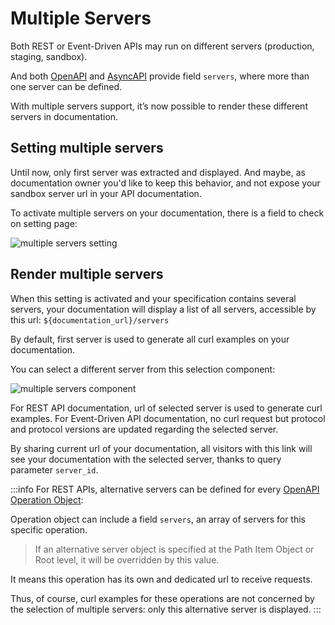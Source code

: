 # Multiple Servers

Both REST or Event-Driven APIs may run on different servers (production, staging, sandbox).

And both [OpenAPI](https://spec.openapis.org/oas/v3.1.0#server-object) and [AsyncAPI](https://www.asyncapi.com/docs/reference/specification/v2.6.0#serverObject) provide field `servers`, where more than one server can be defined.

With multiple servers support, it’s now possible to render these different servers in documentation.

## Setting multiple servers

Until now, only first server was extracted and displayed.
And maybe, as documentation owner you'd like to keep this behavior, and not expose your sandbox server url in your API documentation.

To activate multiple servers on your documentation, there is a field to check on setting page:

![multiple servers setting](/files/help/multiple-servers--setting.png)


## Render multiple servers

When this setting is activated and your specification contains several servers, your documentation will display a list of all servers,
accessible by this url: `${documentation_url}/servers`

By default, first server is used to generate all curl examples on your documentation.

You can select a different server from this selection component:

![multiple servers component](/files/help/multiple-servers--component.png)

For REST API documentation, url of selected server is used to generate curl examples.
For Event-Driven API documentation, no curl request but protocol and protocol versions are updated regarding the selected server.

By sharing current url of your documentation, all visitors with this link will see your documentation with the selected server,
thanks to query parameter `server_id`.

:::info
For REST APIs, alternative servers can be defined for every [OpenAPI Operation Object](https://spec.openapis.org/oas/v3.1.0#operation-object):

Operation object can include a field `servers`, an array of servers for this specific operation.

> If an alternative server object is specified at the Path Item Object or Root level, it will be overridden by this value.

It means this operation has its own and dedicated url to receive requests.

Thus, of course, curl examples for these operations are not concerned by the selection of multiple servers: only this alternative server is displayed.
:::

